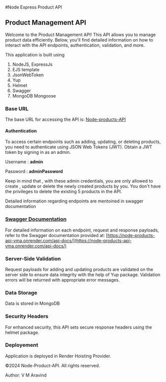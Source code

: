 #Node Express Product API

## Product Management API

Welcome to the Product Management API! This API allows you to manage product data efficiently. Below, you'll find detailed information on how to interact with the API endpoints, authentication, validation, and more.

This application is built using

1.  NodeJS, ExpressJs
2.  EJS template
3.  JsonWebToken
4.  Yup
5.  Helmet
6.  Swagger
7.  MongoDB Mongoose

### Base URL

The base URL for accessing the API is: [Node-products-API](https://node-products-api-vma.onrender.com)

#### Authentication

To access certain endpoints such as adding, updating, or deleting products, you need to authenticate using JSON Web Tokens (JWT). Obtain a JWT token by signing in as an admin.

Username : **admin**

Password : **adminPassword**

Keep in mind that , with these admin credentials, you are only allowed to create , update or delete the newly created products by you. You don't have the privileges to delete the existing 5 products in the API.

Detailed information regarding endpoints are mentoined in swagger documentation

### [Swagger Documentation](https://node-products-api-vma.onrender.com/api-docs/)

For detailed information on each endpoint, request and response payloads, refer to the Swagger documentation provided at: [https://node-products-api-vma.onrender.com/api-docs/](https://node-products-api-vma.onrender.com/api-docs/)

### Server-Side Validation

Request payloads for adding and updating products are validated on the server side to ensure data integrity with the help of Yup package. Validation errors will be returned with appropriate error messages.

### Data Storage

Data is stored in MongoDB

### Security Headers

For enhanced security, this API sets secure response headers using the helmet package.

### Deployement

Application is deployed in Render Hoisting Provider.

©2024 Node-Product-API. All rights reserved.

Author: V M Aravind
